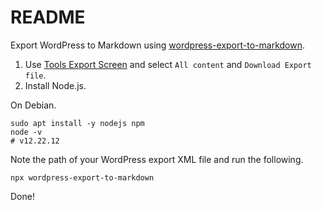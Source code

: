 # README

Export WordPress to Markdown using
[wordpress-export-to-markdown](https://github.com/lonekorean/wordpress-export-to-markdown).

1. Use [Tools Export Screen](https://wordpress.org/documentation/article/tools-export-screen/)
and select `All content` and `Download Export file`.
2. Install Node.js.

On Debian.

```console
sudo apt install -y nodejs npm
node -v
# v12.22.12
```

Note the path of your WordPress export XML file and run the following.

```console
npx wordpress-export-to-markdown
```

Done!
